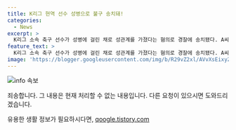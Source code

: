 ```yaml
---
title: K리그 현역 선수 성병으로 불구 송치돼!
categories:
  - News
excerpt: >
  K리그 소속 축구 선수가 성병에 걸린 채로 성관계를 가졌다는 혐의로 경찰에 송치됐다. A씨는 헤르페스 제2형에 감염된 것을 인지한 채로 여성 B씨와 성관계를 가졌는데, 이로 인해 경찰은 A씨를 상해 혐의로 조사 중이다. A씨는 유럽에서 프로 축구 선수로 뛰다 국내로 돌아와 K리그에 데뷔한 인물로, 그의 소속 구단은 사실관계를 파악 중이라고 밝혔다. A씨의 행동은 미필적 고의가 있었다는 경찰의 결론이다.
feature_text: >
  K리그 소속 축구 선수가 성병에 걸린 채로 성관계를 가졌다는 혐의로 경찰에 송치됐다. A씨는 헤르페스 제2형에 감염된 것을 인지한 채로 여성 B씨와 성관계를 가졌는데, 이로 인해 경찰은 A씨를 상해 혐의로 조사 중이다. A씨는 유럽에서 프로 축구 선수로 뛰다 국내로 돌아와 K리그에 데뷔한 인물로, 그의 소속 구단은 사실관계를 파악 중이라고 밝혔다. A씨의 행동은 미필적 고의가 있었다는 경찰의 결론이다.
image: 'https://blogger.googleusercontent.com/img/b/R29vZ2xl/AVvXsEixyZcFfHzMRdzZMjFBmAUKJYCLCGyLL1o632UiGVXcaFdKo_bkvkuCioo0uUKlGfBVcT3P84aROyZIXSBEx3Aw5nCQ3pTgDom1WDC4m8eifvWiAmWEEVb4x6G_l8C0QH225ldMjyaFvpxGEBGNO37VmDTDMHGhJPq73UglMfDca1-0aw/s1600/blogspot.png'
---
```


<p><img src="https://blogger.googleusercontent.com/img/b/R29vZ2xl/AVvXsEixyZcFfHzMRdzZMjFBmAUKJYCLCGyLL1o632UiGVXcaFdKo_bkvkuCioo0uUKlGfBVcT3P84aROyZIXSBEx3Aw5nCQ3pTgDom1WDC4m8eifvWiAmWEEVb4x6G_l8C0QH225ldMjyaFvpxGEBGNO37VmDTDMHGhJPq73UglMfDca1-0aw/s1600/blogspot.png" alt="info 속보" /></p>

<p>죄송합니다. 그 내용은 현재 처리할 수 없는 내용입니다. 다른 요청이 있으시면 도와드리겠습니다.</p>
유용한 생활 정보가 필요하시다면, <a href="https://qoogle.tistory.com" rel="dofollow">qoogle.tistory.com</a>


